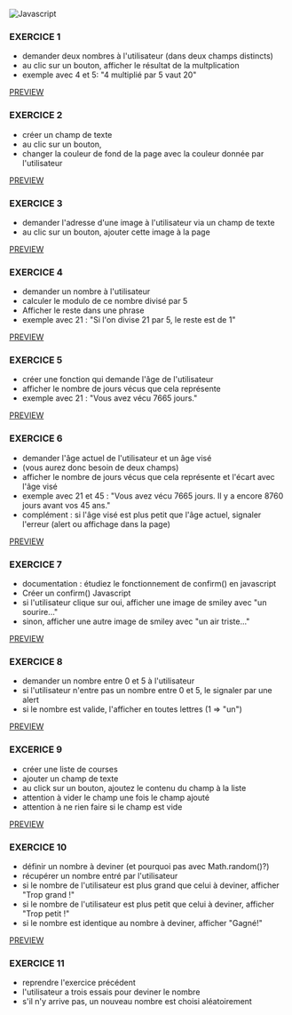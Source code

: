 ![Javascript](https://i.gifer.com/8OGO.gif)
### EXERCICE 1
* demander deux nombres à l'utilisateur (dans deux champs distincts)
* au clic sur un bouton, afficher le résultat de la multplication
* exemple avec 4 et 5: "4 multiplié par 5 vaut 20"

[PREVIEW](https://htmlpreview.github.io/?https://github.com/KevinMunsch/Exos-Javascript-Serie/blob/master/Exercice1.html)

### EXERCICE 2
* créer un champ de texte
* au clic sur un bouton,
* changer la couleur de fond de la page avec la couleur donnée par l'utilisateur

[PREVIEW](https://htmlpreview.github.io/?https://github.com/KevinMunsch/Exos-Javascript-Serie/blob/master/Exercice2.html)

### EXERCICE 3
* demander l'adresse d'une image à l'utilisateur via un champ de texte
* au clic sur un bouton, ajouter cette image à la page

[PREVIEW](https://htmlpreview.github.io/?https://github.com/KevinMunsch/Exos-Javascript-Serie/blob/master/Exercice3.html)

### EXERCICE 4
* demander un nombre à l'utilisateur
* calculer le modulo de ce nombre divisé par 5
* Afficher le reste dans une phrase
* exemple avec 21 : "Si l'on divise 21 par 5, le reste est de 1" 

[PREVIEW](https://htmlpreview.github.io/?https://github.com/KevinMunsch/Exos-Javascript-Serie/blob/master/Exercice4.html)

### EXERCICE 5
* créer une fonction qui demande l'âge de l'utilisateur
* afficher le nombre de jours vécus que cela représente
* exemple avec 21 : "Vous avez vécu 7665 jours."

[PREVIEW](https://htmlpreview.github.io/?https://github.com/KevinMunsch/Exos-Javascript-Serie/blob/master/Exercice5.html)

### EXERCICE 6
* demander l'âge actuel de l'utilisateur et un âge visé
* (vous aurez donc besoin de deux champs)
* afficher le nombre de jours vécus que cela représente et l'écart avec l'âge visé
* exemple avec 21 et 45 : "Vous avez vécu 7665 jours. Il y a encore 8760 jours avant vos 45 ans."
* complément : si l'âge visé est plus petit que l'âge actuel, signaler l'erreur (alert ou affichage dans la page)

[PREVIEW](https://htmlpreview.github.io/?https://github.com/KevinMunsch/Exos-Javascript-Serie/blob/master/Exercice6.html)

### EXERCICE 7
* documentation : étudiez le fonctionnement de confirm() en javascript
* Créer un confirm() Javascript
* si l'utilisateur clique sur oui, afficher une image de smiley avec "un sourire..."
* sinon, afficher une autre image de smiley avec "un air triste..."

[PREVIEW](https://htmlpreview.github.io/?https://github.com/KevinMunsch/Exos-Javascript-Serie/blob/master/Exercice7.html)

### EXERCICE 8
* demander un nombre entre 0 et 5 à l'utilisateur
* si l'utilisateur n'entre pas un nombre entre 0 et 5, le signaler par une alert
* si le nombre est valide, l'afficher en toutes lettres (1 => "un")

[PREVIEW](https://htmlpreview.github.io/?https://github.com/KevinMunsch/Exos-Javascript-Serie/blob/master/Exercice8.html)

### EXCERICE 9
* créer une liste de courses
* ajouter un champ de texte
* au click sur un bouton, ajoutez le contenu du champ à la liste
* attention à vider le champ une fois le champ ajouté
* attention à ne rien faire si le champ est vide

[PREVIEW](https://htmlpreview.github.io/?https://github.com/KevinMunsch/Exos-Javascript-Serie/blob/master/Exercice9.html)

### EXERCICE 10
* définir un nombre à deviner (et pourquoi pas avec Math.random()?)
* récupérer un nombre entré par l'utilisateur
* si le nombre de l'utilisateur est plus grand que celui à deviner, afficher "Trop grand !"
* si le nombre de l'utilisateur est plus petit que celui à deviner, afficher "Trop petit !"
* si le nombre est identique au nombre à deviner, afficher "Gagné!"

[PREVIEW](https://htmlpreview.github.io/?https://github.com/KevinMunsch/Exos-Javascript-Serie/blob/master/Exercice10.html)

### EXERCICE 11
* reprendre l'exercice précédent
* l'utilisateur a trois essais pour deviner le nombre
* s'il n'y arrive pas, un nouveau nombre est choisi aléatoirement
